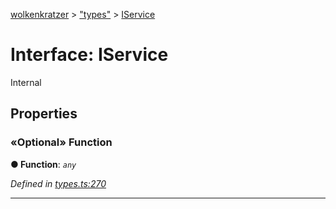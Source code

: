 [wolkenkratzer](../README.md) > ["types"](../modules/_types_.md) > [IService](../interfaces/_types_.iservice.md)



# Interface: IService


Internal


## Properties
<a id="function"></a>

### «Optional» Function

**●  Function**:  *`any`* 

*Defined in [types.ts:270](https://github.com/arminhammer/wolkenkratzer/blob/8ba2fdf/src/types.ts#L270)*





___


